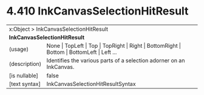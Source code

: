 <html dir="LTR" xmlns:mshelp="http://msdn.microsoft.com/mshelp" xmlns:ddue="http://ddue.schemas.microsoft.com/authoring/2003/5" xmlns:xlink="http://www.w3.org/1999/xlink" xmlns:tool="http://www.microsoft.com/tooltip">

<body>
 <input type="hidden" id="userDataCache" class="userDataStyle">
 <input type="hidden" id="hiddenScrollOffset">
 <img id="dropDownImage" style="display:none; height:0; width:0;" src="../local/drpdown.gif">
 <img id="dropDownHoverImage" style="display:none; height:0; width:0;" src="../local/drpdown_orange.gif">
 <img id="collapseImage" style="display:none; height:0; width:0;" src="../local/collapse.gif">
 <img id="expandImage" style="display:none; height:0; width:0;" src="../local/exp.gif">
 <img id="collapseAllImage" style="display:none; height:0; width:0;" src="../local/collall.gif">
 <img id="expandAllImage" style="display:none; height:0; width:0;" src="../local/expall.gif">
 <img id="copyImage" style="display:none; height:0; width:0;" src="../local/copycode.gif">
 <img id="copyHoverImage" style="display:none; height:0; width:0;" src="../local/copycodeHighlight.gif">
 <div id="header"><h1 class="heading">4.410 InkCanvasSelectionHitResult</h1></div>

 <div id="mainSection">
 <div id="mainBody">
 <div id="allHistory" class="saveHistory" onsave="saveAll()" onload="loadAll()"></div>
 <p xmlns:wsd="http://wsdev.schemas.microsoft.com/authoring/2008/2" xmlns:msxsl="urn:schemas-microsoft-com:xslt" xmlns:script="urn:script" xmlns:build="urn:build">
 </p>
 <div id="sectionSection0" class="section" name="collapseableSection">
 <content xmlns="http://ddue.schemas.microsoft.com/authoring/2003/5" xmlns:wsd="http://wsdev.schemas.microsoft.com/authoring/2008/2" xmlns:msxsl="urn:schemas-microsoft-com:xslt" xmlns:script="urn:script" xmlns:build="urn:build">
 </content>
 </div>
 <div id="sectionSection1" class="section" name="collapseableSection">
 <content xmlns="http://ddue.schemas.microsoft.com/authoring/2003/5" xmlns:wsd="http://wsdev.schemas.microsoft.com/authoring/2008/2" xmlns:msxsl="urn:schemas-microsoft-com:xslt" xmlns:script="urn:script" xmlns:build="urn:build">
 <table class="ProtocolAuthoredTable" xmlns="">
 <tr><td colspan="2">
<mshelp:link keywords="86913f34-aa06-4c94-9f09-83936a822fd8" tabindex="0">x:Object</mshelp:link> &gt; <mshelp:link keywords="a19e813a-1293-4041-855e-c82a9f723709" tabindex="0">InkCanvasSelectionHitResult</mshelp:link> </td>
 </tr>
 <tr><td colspan="2">
 <b>
InkCanvasSelectionHitResult </b>
 </td>
 </tr>
 <tr><td><div class="indent0">(usage)</div></td>
 <td><mshelp:link keywords="e0d2b3d5-a0bb-418f-a900-e00765f04adb" tabindex="0">None</mshelp:link> | <mshelp:link keywords="e0d2b3d5-a0bb-418f-a900-e00765f04adb" tabindex="0">TopLeft</mshelp:link> | <mshelp:link keywords="e0d2b3d5-a0bb-418f-a900-e00765f04adb" tabindex="0">Top</mshelp:link> | <mshelp:link keywords="e0d2b3d5-a0bb-418f-a900-e00765f04adb" tabindex="0">TopRight</mshelp:link> | <mshelp:link keywords="e0d2b3d5-a0bb-418f-a900-e00765f04adb" tabindex="0">Right</mshelp:link> | <mshelp:link keywords="e0d2b3d5-a0bb-418f-a900-e00765f04adb" tabindex="0">BottomRight</mshelp:link> | <mshelp:link keywords="e0d2b3d5-a0bb-418f-a900-e00765f04adb" tabindex="0">Bottom</mshelp:link> | <mshelp:link keywords="e0d2b3d5-a0bb-418f-a900-e00765f04adb" tabindex="0">BottomLeft</mshelp:link> | <mshelp:link keywords="e0d2b3d5-a0bb-418f-a900-e00765f04adb" tabindex="0">Left</mshelp:link> ... </td>
 </tr>
 <tr><td><div class="indent0">(description)</div></td>
 <td>Identifies the various parts of a selection adorner on an InkCanvas. </td>
 </tr>
 <tr><td><div class="indent0">[is nullable]</div></td>
 <td>false </td>
 </tr>
 <tr><td><div class="indent0">[text syntax]</div></td>
 <td><mshelp:link keywords="e0d2b3d5-a0bb-418f-a900-e00765f04adb" tabindex="0">InkCanvasSelectionHitResultSyntax</mshelp:link> </td>
 </tr>
</table>
 </content>
 </div>
 <!--[if gte IE 5]>
 <tool:tip element="languageFilterToolTip" avoidmouse="false"/>
 <![endif]-->
 </div>
 <a name="feedback"></a><span></span>
 </div>
</body></html>
